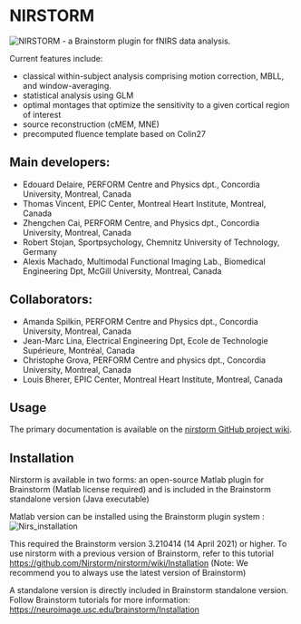 # NIRSTORM

![NIRSTORM - a Brainstorm plugin for fNIRS data analysis.](https://user-images.githubusercontent.com/24530402/98286213-a4b4a600-1f71-11eb-8a76-8eff3f820e3a.png)

Current features include:
- classical within-subject analysis comprising motion correction, MBLL, and window-averaging.
- statistical analysis using GLM
- optimal montages that optimize the sensitivity to a given cortical
region of interest
- source reconstruction (cMEM, MNE)
- precomputed fluence template based on Colin27

## Main developers:
 * Edouard Delaire, PERFORM Centre and Physics dpt., Concordia University, Montreal, Canada
 * Thomas Vincent, EPIC Center, Montreal Heart Institute, Montreal, Canada
 * Zhengchen Cai, PERFORM Centre, and Physics dpt., Concordia University, Montreal, Canada
 * Robert Stojan, Sportpsychology, Chemnitz University of Technology, Germany
 * Alexis Machado, Multimodal Functional Imaging Lab., Biomedical Engineering Dpt, McGill University, Montreal, Canada
 
## Collaborators:
 * Amanda Spilkin, PERFORM Centre and Physics dpt., Concordia University, Montreal, Canada
 * Jean-Marc Lina, Electrical Engineering Dpt, Ecole de Technologie Supérieure, Montréal, Canada
 * Christophe Grova, PERFORM Centre and physics dpt., Concordia University, Montreal, Canada
 * Louis Bherer, EPIC Center, Montreal Heart Institute, Montreal, Canada

## Usage

The primary documentation is available on the [nirstorm GitHub project wiki](https://github.com/Nirstorm/nirstorm/wiki#tutorials).

## Installation

Nirstorm is available in two forms: an open-source Matlab plugin for Brainstorm (Matlab license required) and is included in the Brainstorm standalone version (Java executable)

Matlab version can be installed using the Brainstorm plugin system : 
![Nirs_installation](https://neuroimage.usc.edu/brainstorm/Tutorials/Plugins?action=AttachFile&do=get&target=example1.gif)

This required the Brainstorm version 3.210414 (14 April 2021) or higher. To use nirstorm with a previous version of Brainstorm, refer to this tutorial https://github.com/Nirstorm/nirstorm/wiki/Installation (Note: We recommend you to always use the latest version of Brainstorm) 

A standalone version is directly included in Brainstorm standalone version. Follow Brainstorm tutorials for more information: 
https://neuroimage.usc.edu/brainstorm/Installation


